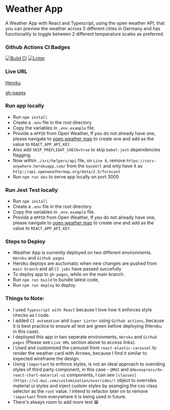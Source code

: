 # Weather App

A Weather App with React and Typescript, using the open weather API, that you can preview the weather across 5 different cities in Germany and has functionality to toggle between 2 different temperature scales as preferred.

### Github Actions CI Badges

[![Build CI](https://github.com/chokonaira/weather-app/actions/workflows/build.yml/badge.svg)](https://github.com/chokonaira/weather-app/actions/workflows/build.yml) [![Linter](https://github.com/chokonaira/weather-app/actions/workflows/linter.yml/badge.svg)](https://github.com/chokonaira/weather-app/actions/workflows/linter.yml)

### Live URL

[Heroku](https://pay-weather.herokuapp.com/)

[gh-pages](https://chokonaira.github.io/weather-app/)

### Run app locally
- Run `npm install`
- Create a `.env` file in the root directory
- Copy the variables in `.env.example` file. 
- Provide a `APPID` from Open Weather, If you do not already have one, please navigate to [open weather map](http://api.openweathermap.org) to create one and add as the value to `REACT_APP_API_KEY`. 
- Also add `SKIP_PREFLIGHT_CHECK=true` to skip `babel-jest` dependencies flagging.
- Now within `./src/helpers/api` file, on `Line 8`, remove `https://cors-anywhere.herokuapp.com/` from the `baseUrl` and only have it as `http://api.openweathermap.org/data/2.5/forecast`
- Run `npm run dev` to serve app locally on port 3000

### Run Jest Test locally
- Run `npm install`
- Create a `.env` file in the root directory
- Copy the variables in `.env.example` file. 
- Provide a `APPID` from Open Weather, If you do not already have one, please navigate to [open weather map](http://api.openweathermap.org) to create one and add as the value to `REACT_APP_API_KEY`. 

### Steps to Deploy
- Weather App is currently deployed on two different environments. `Heroku` and `Github pages`
- Heroku deploys are auctomatic when new changes are pushed from `main branch` and all `CI jobs` have passed succefully
- To deploy app to `gh-pages`, while on the main branch. 
- Run `npm run build` to bundle latest code, 
- Run `npm run deploy` to deploy. 

### Things to Note:
- I used `Typescript with React` because I love how it enforces style checks as I code.
- I added `CI automation` and `Super Linter` using `Github actions`, because it is best practice to ensure all test are green before deploying (Heroku in this case).
- I deployed this app in two seperate environments, `Heroku` and `Github pages` (Please see `Live URL` section above to access links).
- I Used and customised the carousel from `react-elastic-carousel` to render the weather card with Arrows, because I find it similar to expected wireframe the design.
- Using `!important` to enforce styles, is not an ideal approach to overiding styles of third party component, in this case - `@MUI` and `@devexpress/dx-react-chart-material-ui` components, I can see `[classes](https://v1.mui.com/customization/overrides/)` object to overrides material ui styles and inject custom styles by assinging the css class selector as the `root` value. I intend to refactor later on to remove `!important` from everywhere it is being used in future.
- There's always room to add more test 😁